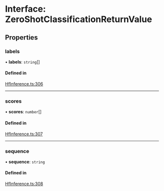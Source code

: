 # Interface: ZeroShotClassificationReturnValue

## Properties

### labels

• **labels**: `string`[]

#### Defined in

[HfInference.ts:306](https://github.com/huggingface/huggingface.js/blob/main/packages/inference/src/HfInference.ts#L306)

___

### scores

• **scores**: `number`[]

#### Defined in

[HfInference.ts:307](https://github.com/huggingface/huggingface.js/blob/main/packages/inference/src/HfInference.ts#L307)

___

### sequence

• **sequence**: `string`

#### Defined in

[HfInference.ts:308](https://github.com/huggingface/huggingface.js/blob/main/packages/inference/src/HfInference.ts#L308)
